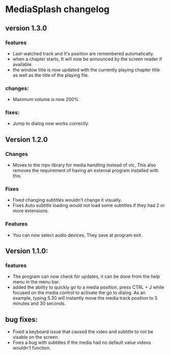 # MediaSplash changelog

## version 1.3.0
### features
- Last-watched track and it's position are remembered automatically.
- when a chapter starts, It will now be announced by the screen reader if available.
- the window title is now updated with the currently playing chapter title as well as the title of the playing file.

### changes:
- Maximum volume is now 200%

### fixes:
- Jump to dialog now works correctly.

## Version 1.2.0
### Changes
- Moves to the mpv library for media handling instead of vlc, This also removes the requirement of having an external program installed with this.
### Fixes
- Fixed changing subtitles wouldn't change it visually.
- Fixes Auto subtitle loading would not load some subtitles if they had 2 or more extensions.
### Features
- You can now select audio devices, They save at program exit.

## Version 1.1.0:
### features
- The program can now check for updates, it can be done from the help menu in the menu bar.
- added the ability to quickly go to a media position, press CTRL + J while focused on the media control to activate the go to dialog. As an example, typing 5.30 will instantly move the media track position to 5 minutes and 30 seconds.
## bug fixes:
- Fixed a keyboard issue that caused the video and subtitle to not be visable on the screen.
- Fixes a bug with subtitles if the media  had no default value videos wouldn't function.
